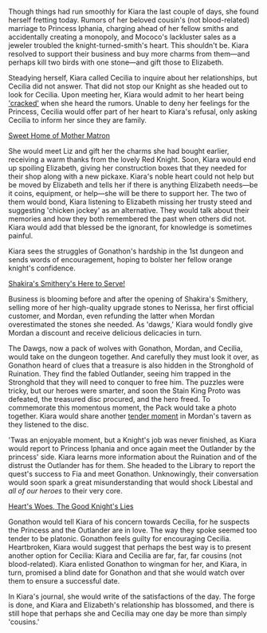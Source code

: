 <!-- title: Tanakisha Karia -->
<!-- status: Alive -->

Though things had run smoothly for Kiara the last couple of days, she found herself fretting today. Rumors of her beloved cousin's (not blood-related) marriage to Princess Iphania, charging ahead of her fellow smiths and accidentally creating a monopoly, and Mococo's lackluster sales as a jeweler troubled the knight-turned-smith's heart. This shouldn't be. Kiara resolved to support their business and buy more charms from them—and perhaps kill two birds with one stone—and gift those to Elizabeth.

Steadying herself, Kiara called Cecilia to inquire about her relationships, but Cecilia did not answer. That did not stop our Knight as she headed out to look for Cecilia. Upon meeting her, Kiara would admit to her heart being ['cracked'](https://youtu.be/NBU2Yp8xKLc?t=2990) when she heard the rumors. Unable to deny her feelings for the Princess, Cecilia would offer part of her heart to Kiara's refusal, only asking Cecilia to inform her since they are family.

[Sweet Home of Mother Matron](#embed:https://youtu.be/NBU2Yp8xKLc?t=5069)

She would meet Liz and gift her the charms she had bought earlier, receiving a warm thanks from the lovely Red Knight. Soon, Kiara would end up spoiling Elizabeth, giving her construction boxes that they needed for their shop along with a new pickaxe. Kiara's noble heart could not help but be moved by Elizabeth and tells her if there is anything Elizabeth needs—be it coins, equipment, or help—she will be there to support her. The two of them would bond, Kiara listening to Elizabeth missing her trusty steed and suggesting 'chicken jockey' as an alternative. They would talk about their memories and how they both remembered the past when others did not. Kiara would add that blessed be the ignorant, for knowledge is sometimes painful.

Kiara sees the struggles of Gonathon's hardship in the 1st dungeon and sends words of encouragement, hoping to bolster her fellow orange knight's confidence.

[Shakira's Smithery's Here to Serve!](#embed:https://youtu.be/NBU2Yp8xKLc?t=10295)

Business is blooming before and after the opening of Shakira's Smithery, selling more of her high-quality upgrade stones to Nerissa, her first official customer, and Mordan, even refunding the latter when Mordan overestimated the stones she needed. As 'dawgs,' Kiara would fondly give Mordan a discount and receive delicious delicacies in turn.

The Dawgs, now a pack of wolves with Gonathon, Mordan, and Cecilia, would take on the dungeon together. And carefully they must look it over, as Gonathon heard of clues that a treasure is also hidden in the Stronghold of Ruination. They find the fabled Outlander, seeing him trapped in the Stronghold that they will need to conquer to free him. The puzzles were tricky, but our heroes were smarter, and soon the Stain King Proto was defeated, the treasured disc procured, and the hero freed. To commemorate this momentous moment, the Pack would take a photo together. Kiara would share another [tender moment](https://youtu.be/NBU2Yp8xKLc?t=14003) in Mordan's tavern as they listened to the disc.

'Twas an enjoyable moment, but a Knight's job was never finished, as Kiara would report to Princess Iphania and once again meet the Outlander by the princess' side. Kiara learns more information about the Ruination and of the distrust the Outlander has for them. She headed to the Library to report the quest's success to Fia and meet Gonathon. Unknowingly, their conversation would soon spark a great misunderstanding that would shock Libestal and _all of our heroes_ to their very core.

[Heart's Woes, The Good Knight's Lies](#embed:https://youtu.be/NBU2Yp8xKLc?t=14392)

Gonathon would tell Kiara of his concern towards Cecilia, for he suspects the Princess and the Outlander are in love. The way they spoke seemed too tender to be platonic. Gonathon feels guilty for encouraging Cecilia. Heartbroken, Kiara would suggest that perhaps the best way is to present another option for Cecilia: Kiara and Cecilia are far, far, far cousins (not blood-related). Kiara enlisted Gonathon to wingman for her, and Kiara, in turn, promised a blind date for Gonathon and that she would watch over them to ensure a successful date.

In Kiara's journal, she would write of the satisfactions of the day. The forge is done, and Kiara and Elizabeth's relationship has blossomed, and there is still hope that perhaps she and Cecilia may one day be more than simply 'cousins.'